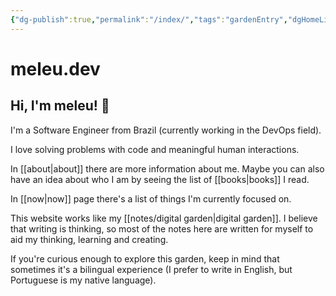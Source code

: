```yaml
---
{"dg-publish":true,"permalink":"/index/","tags":"gardenEntry","dgHomeLink":true,"dgPassFrontmatter":false}
---
```


# meleu.dev

## Hi, I'm meleu! 👋

I'm a Software Engineer from Brazil (currently working in the DevOps field).

I love solving problems with code and meaningful human interactions.

In [[about|about]] there are more information about me. Maybe you can also have an idea about who I am by seeing the list of [[books|books]] I read.

In [[now|now]] page there's a list of things I'm currently focused on.

This website works like my [[notes/digital garden|digital garden]]. I believe that writing is thinking, so most of the notes here are written for myself to aid my thinking, learning and creating.

If you're curious enough to explore this garden, keep in mind that sometimes it's a bilingual experience (I prefer to write in English, but Portuguese is my native language).

